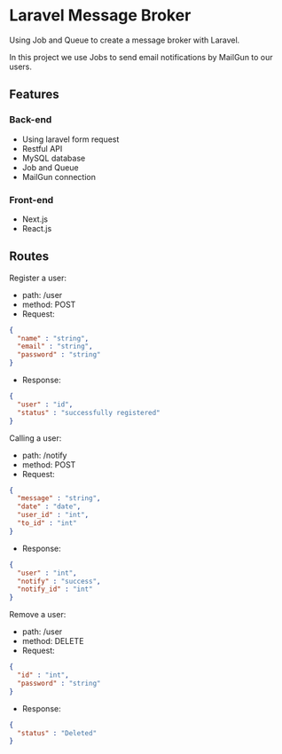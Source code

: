 # Laravel Message Broker

Using Job and Queue to create a message broker with Laravel.

In this project we use Jobs to send email notifications by MailGun to our users.

## Features
### Back-end
- Using laravel form request
- Restful API
- MySQL database 
- Job and Queue 
- MailGun connection

### Front-end
- Next.js
- React.js

## Routes 
Register a user:
- path: /user
- method: POST
- Request:
```json
{
  "name" : "string",
  "email" : "string",
  "password" : "string"
}
```
- Response:
```json
{
  "user" : "id",
  "status" : "successfully registered"
}
```

Calling a user:
- path: /notify
- method: POST
- Request:
```json
{
  "message" : "string",
  "date" : "date",
  "user_id" : "int",
  "to_id" : "int"
}
```
- Response:
```json
{
  "user" : "int",
  "notify" : "success",
  "notify_id" : "int"
}
```

Remove a user:
- path: /user
- method: DELETE
- Request:
```json
{
  "id" : "int",
  "password" : "string"
}
```
- Response:
```json
{
  "status" : "Deleted"
}
```